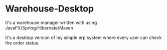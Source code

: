 # Warehouse-Desktop
It's a warehouse manager written with using JavaFX/Spring/Hibernate/Maven

It's a desktop version of my simple erp system where every user can check the order status.
